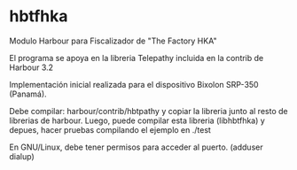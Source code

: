 # hbtfhka
Modulo Harbour para Fiscalizador de "The Factory HKA"

El programa se apoya en la libreria Telepathy incluida en la contrib de Harbour 3.2

Implementación inicial realizada para el dispositivo Bixolon SRP-350 (Panamá).

Debe compilar: harbour/contrib/hbtpathy y copiar la libreria junto al resto de librerias de harbour.
Luego, puede compilar esta libreria (libhbtfhka) y depues, hacer pruebas compilando el ejemplo en ./test

En GNU/Linux, debe tener permisos para acceder al puerto. (adduser <usuario> dialup)

